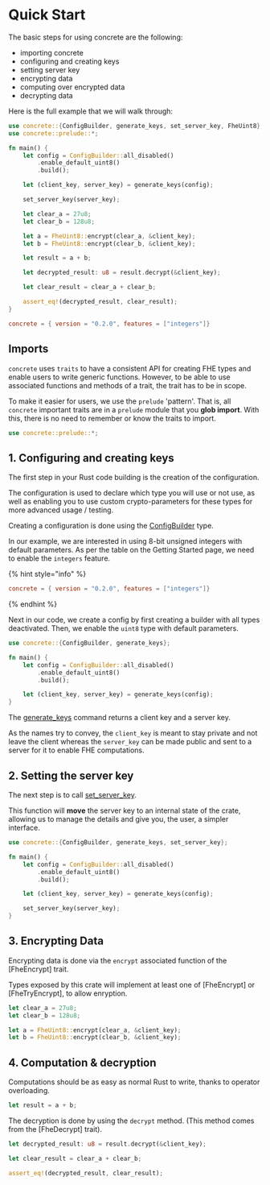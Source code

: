 # Quick Start

The basic steps for using concrete are the following:

- importing concrete
- configuring and creating keys
- setting server key
- encrypting data
- computing over encrypted data
- decrypting data

Here is the full example that we will walk through:

```rust
use concrete::{ConfigBuilder, generate_keys, set_server_key, FheUint8};
use concrete::prelude::*;

fn main() {
    let config = ConfigBuilder::all_disabled()
        .enable_default_uint8()
        .build();

    let (client_key, server_key) = generate_keys(config);

    set_server_key(server_key);

    let clear_a = 27u8;
    let clear_b = 128u8;

    let a = FheUint8::encrypt(clear_a, &client_key);
    let b = FheUint8::encrypt(clear_b, &client_key);

    let result = a + b;

    let decrypted_result: u8 = result.decrypt(&client_key);

    let clear_result = clear_a + clear_b;

    assert_eq!(decrypted_result, clear_result);
}
```

```toml
concrete = { version = "0.2.0", features = ["integers"]}
```

## Imports

`concrete` uses `traits` to have a consistent API for creating FHE types and enable users to write generic functions. However, to be able to use associated functions and methods of a trait, the trait has to be in scope.

To make it easier for users, we use the `prelude` 'pattern'. That is, all `concrete` important traits are in a `prelude` module that you **glob import**. With this, there is no need to remember or know the traits to import.

```rust
use concrete::prelude::*;
```

## 1. Configuring and creating keys

The first step in your Rust code building is the creation of the configuration.

The configuration is used to declare which type you will use or not use, as well as enabling you
to use custom crypto-parameters for these types for more advanced usage / testing.

Creating a configuration is done using the [ConfigBuilder](https://zama.ai) type.

In our example, we are interested in using 8-bit unsigned integers with default parameters. As per the table on the Getting Started page, we need to enable the `integers` feature.

{% hint style="info" %}
```toml
concrete = { version = "0.2.0", features = ["integers"]}
```
{% endhint %}

Next in our code, we create a config by first creating a builder with all types deactivated. Then, we enable the `uint8` type with default parameters.

```rust
use concrete::{ConfigBuilder, generate_keys};

fn main() {
    let config = ConfigBuilder::all_disabled()
        .enable_default_uint8()
        .build();

    let (client_key, server_key) = generate_keys(config);
}
```

The [generate\_keys](https://zama.ai) command returns a client key and a server key.

As the names try to convey, the `client_key` is meant to stay private and not leave the client whereas the `server_key` can be made public and sent to a server for it to enable FHE computations.

## 2. Setting the server key

The next step is to call [set\_server\_key](https://zama.ai).

This function will **move** the server key to an internal state of the crate, allowing us to manage the details and give you, the user, a simpler interface.

```rust
use concrete::{ConfigBuilder, generate_keys, set_server_key};

fn main() {
    let config = ConfigBuilder::all_disabled()
        .enable_default_uint8()
        .build();

    let (client_key, server_key) = generate_keys(config);

    set_server_key(server_key);
}
```

## 3. Encrypting Data

Encrypting data is done via the `encrypt` associated function of the [FheEncrypt] trait.

Types exposed by this crate will implement at least one of [FheEncrypt] or [FheTryEncrypt],
to allow enryption.

```Rust
let clear_a = 27u8;
let clear_b = 128u8;

let a = FheUint8::encrypt(clear_a, &client_key);
let b = FheUint8::encrypt(clear_b, &client_key);
```

[set_server_key]: https://zama.ai

## 4. Computation & decryption

Computations should be as easy as normal Rust to write, thanks to operator overloading.

```Rust
let result = a + b;
```

The decryption is done by using the `decrypt` method. (This method comes from the [FheDecrypt]
trait).

```Rust
let decrypted_result: u8 = result.decrypt(&client_key);

let clear_result = clear_a + clear_b;

assert_eq!(decrypted_result, clear_result);
```
